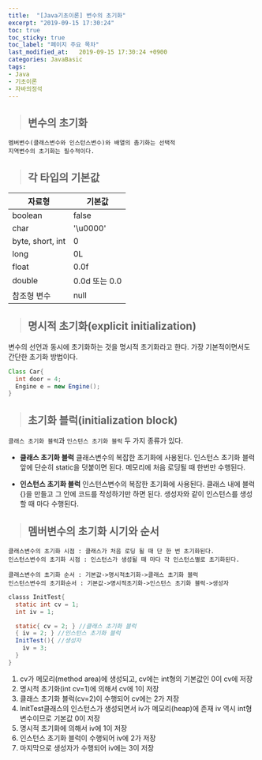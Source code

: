 ```yaml
---
title:  "[Java기초이론] 변수의 초기화"
excerpt: "2019-09-15 17:30:24"
toc: true
toc_sticky: true
toc_label: "페이지 주요 목차"
last_modified_at:   2019-09-15 17:30:24 +0900
categories: JavaBasic
tags:
- Java
- 기초이론
- 자바의정석
---
```


>## 변수의 초기화

```
멤버변수(클래스변수와 인스턴스변수)와 배열의 촘기화는 선택적
지역변수의 초기화는 필수적이다.
```

>## 각 타입의 기본값

| 자료형           	| 기본값        	|
|------------------------------	|------------------------	|
| boolean          	| false         	|
| char             	| '\u0000'      	|
| byte, short, int 	| 0             	|
| long             	| 0L            	|
| float            	| 0.0f          	|
| double           	| 0.0d 또는 0.0 	|
| 참조형 변수      	| null          	|


>## 명시적 초기화(explicit initialization)

변수의 선언과 동시에 초기화하는 것을 명시적 초기화라고 한다. 가장 기본적이면서도 간단한 초기화 방법이다.

```java
Class Car{
  int door = 4;
  Engine e = new Engine();
}
```

>## 초기화 블럭(initialization block)

`클래스 초기화 블럭`과 `인스턴스 초기화 블럭` 두 가지 종류가 있다.


- **클래스 초기화 블럭**
클래스변수의 복잡한 초기화에 사용된다.
인스턴스 초기화 블럭 앞에 단순히 static을 덧붙이면 된다.
메모리에 처음 로딩될 때 한번만 수행된다.

- **인스턴스 초기화 블럭**
인스턴스변수의 복잡한 초기화에 사용된다.
클래스 내에 블럭{}을 만들고 그 안에 코드를 작성하기만 하면 된다.
생성자와 같이 인스턴스를 생성할 때 마다 수행된다.


>## 멤버변수의 초기화 시기와 순서

```
클래스변수의 초기화 시점 : 클래스가 처음 로딩 될 때 단 한 번 초기화된다.
인스턴스변수의 초기화 시점 : 인스턴스가 생성될 때 마다 각 인스턴스별로 초기화된다.

클래스변수의 초기화 순서 : 기본값->명시적초기화->클래스 초기화 블럭
인스턴스변수의 초기화순서 : 기본값->명시적초기화->인스턴스 초기화 블럭->생성자
```

```java
classs InitTest{
  static int cv = 1;
  int iv = 1;

  static{ cv = 2; } //클래스 초기화 블럭
  { iv = 2; } //인스턴스 초기화 블럭
  InitTest(){ //생성자
    iv = 3;
  }
}

```
1. cv가 메모리(method area)에 생성되고, cv에는 int형의 기본값인 0이 cv에 저장
2. 명시적 초기화(int cv=1)에 의해서 cv에 1이 저장
3. 클래스 초기화 블럭(cv=2)이 수행되어 cv에는 2가 저장
4. InitTest클래스의 인스턴스가 생성되면서 iv가 메모리(heap)에 존재
iv 역시 int형 변수이므로 기본값 0이 저장
5. 명시적 초기화에 의해서 iv에 1이 저장
6. 인스턴스 초기화 블럭이 수행되어 iv에 2가 저장
7. 마지막으로 생성자가 수행되어  iv에는 3이 저장
